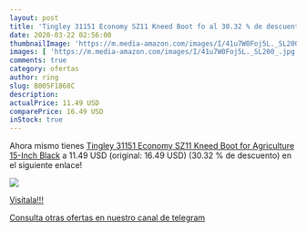 ```yaml
---
layout: post
title: 'Tingley 31151 Economy SZ11 Kneed Boot fo al 30.32 % de descuento'
date: 2020-03-22 02:56:00
thumbnailImage: 'https://m.media-amazon.com/images/I/41u7W0Foj5L._SL200_.jpg'
images: [ 'https://m.media-amazon.com/images/I/41u7W0Foj5L._SL200_.jpg' ]
comments: true
category: ofertas
author: ring
slug: B005F1868C
description:
actualPrice: 11.49 USD
comparePrice: 16.49 USD
inStock: true
---
```


Ahora mismo tienes [Tingley 31151 Economy SZ11 Kneed Boot for Agriculture  15-Inch  Black](https://www.amazon.com/dp/B005F1868C/?tag=redken08-20) a 11.49 USD (original: 16.49 USD) (30.32 %  de descuento) en el siguiente enlace!

[![](https://m.media-amazon.com/images/I/41u7W0Foj5L._SL200_.jpg)](https://www.amazon.com/dp/B005F1868C/?tag=redken08-20)

[Visítala!!!](https://www.amazon.com/dp/B005F1868C/?tag=redken08-20)

[Consulta otras ofertas en nuestro canal de telegram](https://t.me/s/ofertas25)
